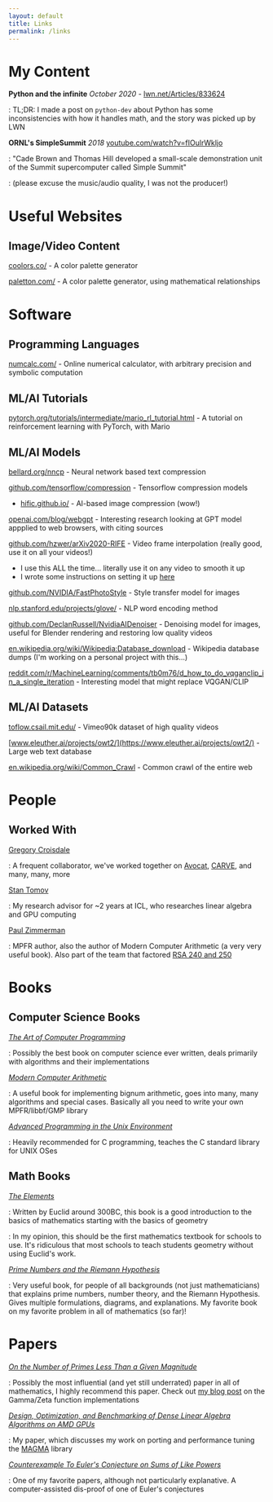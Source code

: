 ```yaml
---
layout: default
title: Links
permalink: /links
---
```


# My Content

**Python and the infinite** _October 2020_ - [lwn.net/Articles/833624](https://lwn.net/Articles/833624)

: TL;DR: I made a post on `python-dev` about Python has some inconsistencies with how it handles math, and the story was picked up by LWN

**ORNL's SimpleSummit** _2018_ [youtube.com/watch?v=fIOulrWkljo](https://youtube.com/watch?v=fIOulrWkljo)

: "Cade Brown and Thomas Hill developed a small-scale demonstration unit of the Summit supercomputer called Simple Summit"

: (please excuse the music/audio quality, I was not the producer!)


# Useful Websites

## Image/Video Content

[coolors.co/](https://coolors.co/) - A color palette generator

[paletton.com/](https://paletton.com/) - A color palette generator, using mathematical relationships


# Software

## Programming Languages

[numcalc.com/](http://numcalc.com/) - Online numerical calculator, with arbitrary precision and symbolic computation


## ML/AI Tutorials

[pytorch.org/tutorials/intermediate/mario_rl_tutorial.html](https://pytorch.org/tutorials/intermediate/mario_rl_tutorial.html) - A tutorial on reinforcement learning with PyTorch, with Mario


## ML/AI Models

[bellard.org/nncp](https://bellard.org/nncp/) - Neural network based text compression

[github.com/tensorflow/compression](https://github.com/tensorflow/compression) - Tensorflow compression models

  * [hific.github.io/](https://hific.github.io/) - AI-based image compression (wow!)

[openai.com/blog/webgpt](https://openai.com/blog/webgpt/) - Interesting research looking at GPT model appplied to web browsers, with citing sources

[github.com/hzwer/arXiv2020-RIFE](https://github.com/hzwer/arXiv2020-RIFE) - Video frame interpolation (really good, use it on all your videos!)

  * I use this ALL the time... literally use it on any video to smooth it up
  * I wrote some instructions on setting it up [here](https://gist.github.com/cadebrown/54052d919ae7153eab6c57aeab6f0a36)

[github.com/NVIDIA/FastPhotoStyle](https://github.com/NVIDIA/FastPhotoStyle) - Style transfer model for images

[nlp.stanford.edu/projects/glove/](https://nlp.stanford.edu/projects/glove/) - NLP word encoding method

[github.com/DeclanRussell/NvidiaAIDenoiser](https://github.com/DeclanRussell/NvidiaAIDenoiser) - Denoising model for images, useful for Blender rendering and restoring low quality videos

[en.wikipedia.org/wiki/Wikipedia:Database_download](https://en.wikipedia.org/wiki/Wikipedia:Database_download) - Wikipedia database dumps (I'm working on a personal project with this...)


[reddit.com/r/MachineLearning/comments/tb0m76/d_how_to_do_vqganclip_in_a_single_iteration](https://www.reddit.com/r/MachineLearning/comments/tb0m76/d_how_to_do_vqganclip_in_a_single_iteration/) - Interesting model that might replace VQGAN/CLIP


## ML/AI Datasets

[toflow.csail.mit.edu/](http://toflow.csail.mit.edu/) - Vimeo90k dataset of high quality videos

[www.eleuther.ai/projects/owt2/](https://www.eleuther.ai/projects/owt2/) - Large web text database

[en.wikipedia.org/wiki/Common_Crawl](https://en.wikipedia.org/wiki/Common_Crawl) - Common crawl of the entire web

# People

## Worked With

[Gregory Croisdale](https://gregory.croisdale.us/)

: A frequent collaborator, we've worked together on [Avocat](https://github.com/utk-pairs/avocat), [CARVE](https://carve.chemicaldevelopment.us/), and many, many, more

[Stan Tomov](http://www.icl.utk.edu/~tomov/)

: My research advisor for ~2 years at ICL, who researches linear algebra and GPU computing

[Paul Zimmerman](https://en.wikipedia.org/wiki/Paul_Zimmermann_(mathematician))

: MPFR author, also the author of Modern Computer Arithmetic (a very very useful book). Also part of the team that factored [RSA 240 and 250](https://en.wikipedia.org/wiki/RSA_Factoring_Challenge)


# Books

## Computer Science Books

[*The Art of Computer Programming*](https://en.wikipedia.org/wiki/The_Art_of_Computer_Programming)

: Possibly the best book on computer science ever written, deals primarily with algorithms and their implementations

[*Modern Computer Arithmetic*](https://books.google.com/books/about/Modern_Computer_Arithmetic.html?id=-8wuH5AwbwMC&source=kp_book_description)

: A useful book for implementing bignum arithmetic, goes into many, many algorithms and special cases. Basically all you need to write your own MPFR/libbf/GMP library

[*Advanced Programming in the Unix Environment*](https://en.wikipedia.org/wiki/Advanced_Programming_in_the_Unix_Environment)

: Heavily recommended for C programming, teaches the C standard library for UNIX OSes


## Math Books

[*The Elements*](https://en.wikipedia.org/wiki/Euclid%27s_Elements)

: Written by Euclid around 300BC, this book is a good introduction to the basics of mathematics starting with the basics of geometry

: In my opinion, this should be the first mathematics textbook for schools to use. It's ridiculous that most schools to teach students geometry without using Euclid's work. 

[*Prime Numbers and the Riemann Hypothesis*](https://books.google.com/books/about/Prime_Numbers_and_the_Riemann_Hypothesis.html?id=jyU7rgEACAAJ)

: Very useful book, for people of all backgrounds (not just mathematicians) that explains prime numbers, number theory, and the Riemann Hypothesis. Gives multiple formulations, diagrams, and explanations. My favorite book on my favorite problem in all of mathematics (so far)!


# Papers

[*On the Number of Primes Less Than a Given Magnitude*](https://en.wikipedia.org/wiki/On_the_Number_of_Primes_Less_Than_a_Given_Magnitude)

: Possibly the most influential (and yet still underrated) paper in all of mathematics, I highly recommend this paper. Check out [my blog post](/2020/08/05/diy-gamma-zeta) on the Gamma/Zeta function implementations

[*Design, Optimization, and Benchmarking of Dense Linear Algebra Algorithms on AMD GPUs*](https://www.icl.utk.edu/files/publications/2020/icl-utk-1405-2020.pdf)

: My paper, which discusses my work on porting and performance tuning the [MAGMA](https://icl.cs.utk.edu/magma/) library

[*Counterexample To Euler's Conjecture on Sums of Like Powers*](https://www.ams.org/journals/bull/1966-72-06/S0002-9904-1966-11654-3/S0002-9904-1966-11654-3.pdf)

: One of my favorite papers, although not particularly explanative. A computer-assisted dis-proof of one of Euler's conjectures
